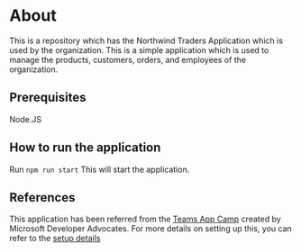 # About

This is a repository which has the Northwind Traders Application which is used by the organization. This is a simple application which is used to manage the products, customers, orders, and employees of the organization. 

## Prerequisites

Node.JS

## How to run the application

Run `npm run start`
This will start the application. 

## References

This application has been referred from the [Teams App Camp](https://microsoft.github.io/app-camp/) created by Microsoft Developer Advocates. For more details on setting up this, you can refer to the [setup details](https://microsoft.github.io/app-camp/aad/A01-begin-app/#exercise-4-register-your-application-with-azure-ad)